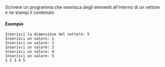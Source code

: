 Scrivere un programma che inserisca degli elementi all'interno di un vettore e ne stampi il contenuto

#### Esempio
```plaintext
Inserisci la dimensione del vettore: 5
Inserisci un valore: 1
Inserisci un valore: 2
Inserisci un valore: 3
Inserisci un valore: 4
Inserisci un valore: 5
1 2 3 4 5 
```